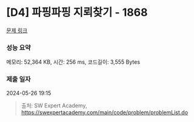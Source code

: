# [D4] 파핑파핑 지뢰찾기 - 1868 

[문제 링크](https://swexpertacademy.com/main/code/problem/problemDetail.do?contestProbId=AV5LwsHaD1MDFAXc) 

### 성능 요약

메모리: 52,364 KB, 시간: 256 ms, 코드길이: 3,555 Bytes

### 제출 일자

2024-05-26 19:15



> 출처: SW Expert Academy, https://swexpertacademy.com/main/code/problem/problemList.do